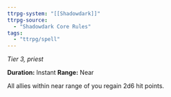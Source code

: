 ```yaml
---
ttrpg-system: "[[Shadowdark]]"
ttrpg-source: 
  - "Shadowdark Core Rules"
tags:
  - "ttrpg/spell"
---
```

*Tier 3, priest*

**Duration:** Instant
**Range:** Near

All allies within near range of you regain 2d6 hit points.


